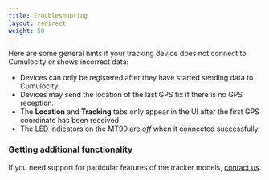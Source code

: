 ```yaml
---
title: Troubleshooting
layout: redirect
weight: 50
---
```


Here are some general hints if your tracking device does not connect to Cumulocity or shows incorrect data:

* Devices can only be registered after they have started sending data to Cumulocity.
* Devices may send the location of the last GPS fix if there is no GPS reception.
* The **Location** and **Tracking** tabs only appear in the UI after the first GPS coordinate has been received.
* The LED indicators on the MT90 are *off* when it connected successfully.

### Getting additional functionality

If you need support for particular features of the tracker models, [contact us](mailto:info@cumulocity.com).
